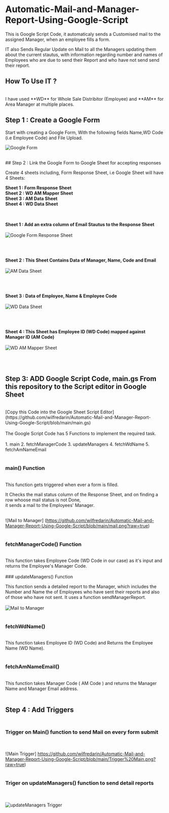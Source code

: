 # Automatic-Mail-and-Manager-Report-Using-Google-Script

This is Google Script Code, it automaticaly sends a Customised mail to the assigned Manager, when an employee fills a form.

IT also Sends Regular Update on Mail to all the Managers updating them about the current stautus, with information regarding number and names of Employees who are due to 
send their Report and who have not send send their report.

## How To Use IT ?
<br>
I have used **WD** for Whole Sale Distribitor (Employee) and **AM** for Area Manager at multiple places.
<br>

## Step 1 : Create a Google Form<br>
Start with creating a Google Form, With the following fields Name,WD Code (i.e Employee Code) and File Upload.<br> 
 
![Google Form](https://github.com/wilfredarin/Automatic-Mail-and-Manager-Report-Using-Google-Script/blob/main/Google%20Form.png?raw=true)

<br>
## Step 2 : Link the Google Form to Google Sheet for accepting responses

Create 4 sheets including, Form Response Sheet, i.e Google Sheet will have 4 Sheets:

  **Sheet 1 : Form Response Sheet   <br>
  Sheet 2 : WD  AM Mapper Sheet  <br>
  Sheet 3 : AM Data Sheet  <br>
  Sheet 4 : WD Data Sheet**  <br><br><br>



**Sheet 1 : Add an extra column of Email Stautus to the Response Sheet** <br><br>
![Google Form Response Sheet](https://github.com/wilfredarin/Automatic-Mail-and-Manager-Report-Using-Google-Script/blob/main/Form%20Response.png?raw=true)


<br><br>


**Sheet 2 : This Sheet Contains Data of Manager, Name, Code and Email** <br><br>
![AM Data Sheet](https://github.com/wilfredarin/Automatic-Mail-and-Manager-Report-Using-Google-Script/blob/main/Google%20Form.png?raw=true)

<br><br>
 
**Sheet 3 :  Data of Employee, Name & Employee Code** <br>   <br>
![WD Data Sheet](https://github.com/wilfredarin/Automatic-Mail-and-Manager-Report-Using-Google-Script/blob/main/WD%20Data.png?raw=true)

<br><br>

**Sheet 4 : This Sheet has Employee ID (WD Code) mapped against Manager ID (AM Code)** <br><br>
![WD AM Mapper Sheet](https://github.com/wilfredarin/Automatic-Mail-and-Manager-Report-Using-Google-Script/blob/main/WD%20AM%20Mapper.png?raw=true)


<br><br>
## Step 3: ADD Google Script Code, main.gs From this repository to the Script editor in Google Sheet
<br>
[Copy this Code into the Google Sheet Script Editor](https://github.com/wilfredarin/Automatic-Mail-and-Manager-Report-Using-Google-Script/blob/main/main.gs)
<br>

<br>
The Google Script Code has 5 Functions to implement the required task.<br><br>
1. main
2. fetchManagerCode
3. updateManagers
4. fetchWdName
5. fetchAmNameEmail
<br><br>

### main() Function
<br>
This function gets triggered when ever a form is filled.<br>

It Checks the mail status column of the Response Sheet, and on finding a row whoose mail status is not Done,<br>
it sends a mail to the Employees' Manager. <br><br>

![Mail to Manager] (https://github.com/wilfredarin/Automatic-Mail-and-Manager-Report-Using-Google-Script/blob/main/mail.png?raw=true)
<br><br>
### fetchManagerCode() Function
<br>
This function takes Employee Code (WD Code in our case) as it's input and returns the Employee's Manager Code.
<br><br>
### updateManagers() Function
<br>

This function sends a detailed report to the Manager, which includes the Number and Name the of Employees who have sent their reports and also of those who have not sent. It uses a function sendManagerReport.<br><br>
![Mail to Manager](https://github.com/wilfredarin/Automatic-Mail-and-Manager-Report-Using-Google-Script/blob/main/Manager%20Report.png?raw=true)
<br><br>
### fetchWdName()
<br>
This function takes Employee ID (WD Code) and Returns the Employee Name (WD Name).
<br><br>

### fetchAmNameEmail()
<br>
This function takes Manager Code ( AM Code ) and returns the Manager Name and Manager Email address.
<br><br>

## Step 4 : Add Triggers<br><br>

### Trigger on Main() function to send Mail on every form submit

<br><br>
![Main Trigger] https://github.com/wilfredarin/Automatic-Mail-and-Manager-Report-Using-Google-Script/blob/main/Trigger%20Main.png?raw=true)
<br><br>

### Triger on updateManagers() function to send detail reports
<br><br>
![updateManagers Trigger](https://github.com/wilfredarin/Automatic-Mail-and-Manager-Report-Using-Google-Script/blob/main/trigger%20update%20managers.png?raw=true)
<br><br>










